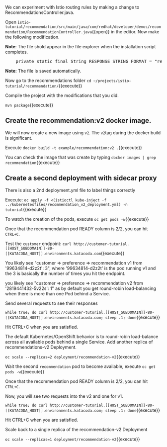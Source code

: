 We can experiment with Istio routing rules by making a change to RecommendationsController.java.

Open `istio-tutorial/recommendation/src/main/java/com/redhat/developer/demos/recommendation/RecommendationController.java`{{open}} in the editor. Now make the following modification.

**Note**: The file shold appear in the file explorer when the installation script completes.

<pre>
    private static final String RESPONSE_STRING_FORMAT = "recommendation v2 from '%s': %d\n";
</pre>

**Note:** The file is saved automatically.

Now go to the recommendations folder `cd ~/projects/istio-tutorial/recommendation/`{{execute}}

Compile the project with the modifications that you did.

`mvn package`{{execute}}

## Create the recommendation:v2 docker image.

We will now create a new image using `v2`. The `v2`tag during the docker build is significant.

Execute `docker build -t example/recommendation:v2 .`{{execute}}

You can check the image that was create by typing `docker images | grep recommendation`{{execute}}

## Create a second deployment with sidecar proxy

There is also a 2nd deployment.yml file to label things correctly

Execute: `oc apply -f <(istioctl kube-inject -f ../kubernetesfiles/recommendation_v2_deployment.yml) -n tutorial`{{execute}}

To watch the creation of the pods, execute `oc get pods -w`{{execute}}

Once that the recommendation pod READY column is 2/2, you can hit `CTRL+C`. 

Test the `customer` endpoint: `curl http://customer-tutorial.[[HOST_SUBDOMAIN]]-80-[[KATACODA_HOST]].environments.katacoda.com`{{execute}}

You likely see "customer => preference => recommendation v1 from '99634814-d2z2t': 3", where '99634814-d2z2t' is the pod running v1 and the 3 is basically the number of times you hit the endpoint.

you likely see "customer => preference => recommendation v2 from '2819441432-5v22s': 1" as by default you get round-robin load-balancing when there is more than one Pod behind a Service.

Send several requests to see their responses

`while true; do curl http://customer-tutorial.[[HOST_SUBDOMAIN]]-80-[[KATACODA_HOST]].environments.katacoda.com; sleep .1; done`{{execute}}

Hit CTRL+C when you are satisfied.

The default Kubernetes/OpenShift behavior is to round-robin load-balance across all available pods behind a single Service. Add another replica of recommendations-v2 Deployment.

`oc scale --replicas=2 deployment/recommendation-v2`{{execute}}

Wait the second `recommendation` pod to become available, execute `oc get pods -w`{{execute}}

Once that the recommendation pod READY column is 2/2, you can hit `CTRL+C`. 

Now, you will see two requests into the v2 and one for v1.

`while true; do curl http://customer-tutorial.[[HOST_SUBDOMAIN]]-80-[[KATACODA_HOST]].environments.katacoda.com; sleep .1; done`{{execute}}

Hit CTRL+C when you are satisfied.

Scale back to a single replica of the recommendation-v2 Deployment

`oc scale --replicas=1 deployment/recommendation-v2`{{execute}}

